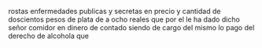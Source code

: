 rostas enfermedades publicas y secretas en precio y
cantidad de doscientos pesos de plata de a ocho reales que
por el le ha dado dicho señor comidor en dinero de contado
siendo de cargo del mismo lo pago del derecho de alcohola que